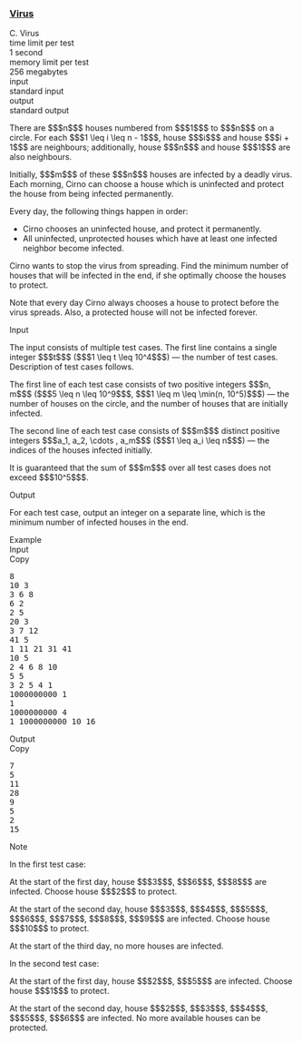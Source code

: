 <h3><a href="https://codeforces.com/contest/1704/problem/C" target="_blank" rel="noopener noreferrer">Virus</a></h3>

<div class="header"><div class="title">C. Virus</div><div class="time-limit"><div class="property-title">time limit per test</div>1 second</div><div class="memory-limit"><div class="property-title">memory limit per test</div>256 megabytes</div><div class="input-file input-standard"><div class="property-title">input</div>standard input</div><div class="output-file output-standard"><div class="property-title">output</div>standard output</div></div><div><p>There are $$$n$$$ houses numbered from $$$1$$$ to $$$n$$$ on a circle. For each $$$1 \leq i \leq n - 1$$$, house $$$i$$$ and house $$$i + 1$$$ are neighbours; additionally, house $$$n$$$ and house $$$1$$$ are also neighbours.</p><p>Initially, $$$m$$$ of these $$$n$$$ houses are infected by a deadly virus. Each <span class="tex-font-style-bf">morning</span>, Cirno can choose a house which is uninfected and protect the house from being infected permanently.</p><p>Every day, the following things happen in order:</p><ul> <li> Cirno chooses an uninfected house, and protect it permanently. </li><li> All uninfected, unprotected houses which have at least one <span class="tex-font-style-bf">infected</span> neighbor become infected. </li></ul><p>Cirno wants to stop the virus from spreading. Find the minimum number of houses that will be infected in the end, if she optimally choose the houses to protect.</p><p>Note that every day Cirno always chooses a house to protect <span class="tex-font-style-bf">before</span> the virus spreads. Also, a protected house will not be infected forever.</p></div><div class="input-specification"><div class="section-title">Input</div><p>The input consists of multiple test cases. The first line contains a single integer $$$t$$$ ($$$1 \leq t \leq 10^4$$$) — the number of test cases. Description of test cases follows.</p><p>The first line of each test case consists of two positive integers $$$n, m$$$ ($$$5 \leq n \leq 10^9$$$, $$$1 \leq m \leq \min(n, 10^5)$$$) — the number of houses on the circle, and the number of houses that are initially infected. </p><p>The second line of each test case consists of $$$m$$$ distinct positive integers $$$a_1, a_2, \cdots , a_m$$$ ($$$1 \leq a_i \leq n$$$) — the indices of the houses infected initially.</p><p>It is guaranteed that the sum of $$$m$$$ over all test cases does not exceed $$$10^5$$$.</p></div><div class="output-specification"><div class="section-title">Output</div><p>For each test case, output an integer on a separate line, which is the minimum number of infected houses in the end.</p></div><div class="sample-tests"><div class="section-title">Example</div><div class="sample-test"><div class="input"><div class="title">Input<div title="Copy" data-clipboard-target="#id0046215062879011193" id="id005708715027856213" class="input-output-copier">Copy</div></div><pre id="id0046215062879011193"><div class="test-example-line test-example-line-even test-example-line-0">8</div><div class="test-example-line test-example-line-odd test-example-line-1">10 3</div><div class="test-example-line test-example-line-odd test-example-line-1">3 6 8</div><div class="test-example-line test-example-line-even test-example-line-2">6 2</div><div class="test-example-line test-example-line-even test-example-line-2">2 5</div><div class="test-example-line test-example-line-odd test-example-line-3">20 3</div><div class="test-example-line test-example-line-odd test-example-line-3">3 7 12</div><div class="test-example-line test-example-line-even test-example-line-4">41 5</div><div class="test-example-line test-example-line-even test-example-line-4">1 11 21 31 41</div><div class="test-example-line test-example-line-odd test-example-line-5">10 5</div><div class="test-example-line test-example-line-odd test-example-line-5">2 4 6 8 10</div><div class="test-example-line test-example-line-even test-example-line-6">5 5</div><div class="test-example-line test-example-line-even test-example-line-6">3 2 5 4 1</div><div class="test-example-line test-example-line-odd test-example-line-7">1000000000 1</div><div class="test-example-line test-example-line-odd test-example-line-7">1</div><div class="test-example-line test-example-line-even test-example-line-8">1000000000 4</div><div class="test-example-line test-example-line-even test-example-line-8">1 1000000000 10 16</div></pre></div><div class="output"><div class="title">Output<div title="Copy" data-clipboard-target="#id00008470523288108378" id="id007743084832161592" class="input-output-copier">Copy</div></div><pre id="id00008470523288108378">7
5
11
28
9
5
2
15
</pre></div></div></div><div class="note"><div class="section-title">Note</div><p>In the first test case:</p><p>At the start of the first day, house $$$3$$$, $$$6$$$, $$$8$$$ are infected. Choose house $$$2$$$ to protect.</p><p>At the start of the second day, house $$$3$$$, $$$4$$$, $$$5$$$, $$$6$$$, $$$7$$$, $$$8$$$, $$$9$$$ are infected. Choose house $$$10$$$ to protect.</p><p>At the start of the third day, no more houses are infected.</p><p>In the second test case:</p><p>At the start of the first day, house $$$2$$$, $$$5$$$ are infected. Choose house $$$1$$$ to protect.</p><p>At the start of the second day, house $$$2$$$, $$$3$$$, $$$4$$$, $$$5$$$, $$$6$$$ are infected. No more available houses can be protected.</p></div>